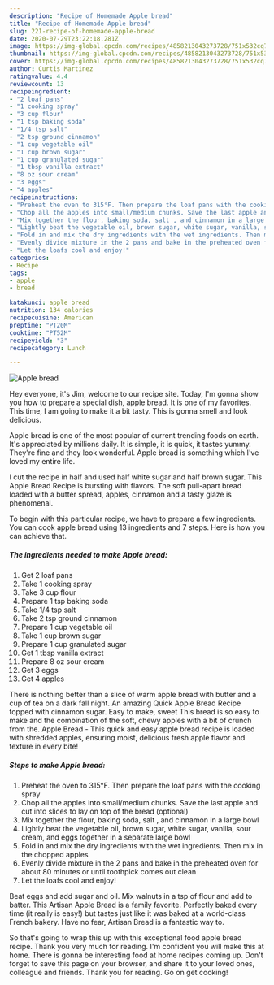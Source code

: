 ```yaml
---
description: "Recipe of Homemade Apple bread"
title: "Recipe of Homemade Apple bread"
slug: 221-recipe-of-homemade-apple-bread
date: 2020-07-29T23:22:18.281Z
image: https://img-global.cpcdn.com/recipes/4858213043273728/751x532cq70/apple-bread-recipe-main-photo.jpg
thumbnail: https://img-global.cpcdn.com/recipes/4858213043273728/751x532cq70/apple-bread-recipe-main-photo.jpg
cover: https://img-global.cpcdn.com/recipes/4858213043273728/751x532cq70/apple-bread-recipe-main-photo.jpg
author: Curtis Martinez
ratingvalue: 4.4
reviewcount: 13
recipeingredient:
- "2 loaf pans"
- "1 cooking spray"
- "3 cup flour"
- "1 tsp baking soda"
- "1/4 tsp salt"
- "2 tsp ground cinnamon"
- "1 cup vegetable oil"
- "1 cup brown sugar"
- "1 cup granulated sugar"
- "1 tbsp vanilla extract"
- "8 oz sour cream"
- "3 eggs"
- "4 apples"
recipeinstructions:
- "Preheat the oven to 315°F. Then prepare the loaf pans with the cooking spray"
- "Chop all the apples into small/medium chunks. Save the last apple and cut into slices to lay on top of the bread (optional)"
- "Mix together the flour, baking soda, salt , and cinnamon in a large bowl"
- "Lightly beat the vegetable oil, brown sugar, white sugar, vanilla, sour cream, and eggs together in a separate large bowl"
- "Fold in and mix the dry ingredients with the wet ingredients. Then mix in the chopped apples"
- "Evenly divide mixture in the 2 pans and bake in the preheated oven for about 80 minutes or until toothpick comes out clean"
- "Let the loafs cool and enjoy!"
categories:
- Recipe
tags:
- apple
- bread

katakunci: apple bread 
nutrition: 134 calories
recipecuisine: American
preptime: "PT20M"
cooktime: "PT52M"
recipeyield: "3"
recipecategory: Lunch

---
```



![Apple bread](https://img-global.cpcdn.com/recipes/4858213043273728/751x532cq70/apple-bread-recipe-main-photo.jpg)

Hey everyone, it's Jim, welcome to our recipe site. Today, I'm gonna show you how to prepare a special dish, apple bread. It is one of my favorites. This time, I am going to make it a bit tasty. This is gonna smell and look delicious.

Apple bread is one of the most popular of current trending foods on earth. It's appreciated by millions daily. It is simple, it is quick, it tastes yummy. They're fine and they look wonderful. Apple bread is something which I've loved my entire life.

I cut the recipe in half and used half white sugar and half brown sugar. This Apple Bread Recipe is bursting with flavors. The soft pull-apart bread loaded with a butter spread, apples, cinnamon and a tasty glaze is phenomenal.


To begin with this particular recipe, we have to prepare a few ingredients. You can cook apple bread using 13 ingredients and 7 steps. Here is how you can achieve that.

##### The ingredients needed to make Apple bread:

1. Get 2 loaf pans
1. Take 1 cooking spray
1. Take 3 cup flour
1. Prepare 1 tsp baking soda
1. Take 1/4 tsp salt
1. Take 2 tsp ground cinnamon
1. Prepare 1 cup vegetable oil
1. Take 1 cup brown sugar
1. Prepare 1 cup granulated sugar
1. Get 1 tbsp vanilla extract
1. Prepare 8 oz sour cream
1. Get 3 eggs
1. Get 4 apples


There is nothing better than a slice of warm apple bread with butter and a cup of tea on a dark fall night. An amazing Quick Apple Bread Recipe topped with cinnamon sugar. Easy to make, sweet This bread is so easy to make and the combination of the soft, chewy apples with a bit of crunch from the. Apple Bread - This quick and easy apple bread recipe is loaded with shredded apples, ensuring moist, delicious fresh apple flavor and texture in every bite! 

##### Steps to make Apple bread:

1. Preheat the oven to 315°F. Then prepare the loaf pans with the cooking spray
1. Chop all the apples into small/medium chunks. Save the last apple and cut into slices to lay on top of the bread (optional)
1. Mix together the flour, baking soda, salt , and cinnamon in a large bowl
1. Lightly beat the vegetable oil, brown sugar, white sugar, vanilla, sour cream, and eggs together in a separate large bowl
1. Fold in and mix the dry ingredients with the wet ingredients. Then mix in the chopped apples
1. Evenly divide mixture in the 2 pans and bake in the preheated oven for about 80 minutes or until toothpick comes out clean
1. Let the loafs cool and enjoy!


Beat eggs and add sugar and oil. Mix walnuts in a tsp of flour and add to batter. This Artisan Apple Bread is a family favorite. Perfectly baked every time (it really is easy!) but tastes just like it was baked at a world-class French bakery. Have no fear, Artisan Bread is a fantastic way to. 

So that's going to wrap this up with this exceptional food apple bread recipe. Thank you very much for reading. I'm confident you will make this at home. There is gonna be interesting food at home recipes coming up. Don't forget to save this page on your browser, and share it to your loved ones, colleague and friends. Thank you for reading. Go on get cooking!
